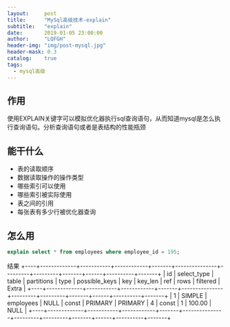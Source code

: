 ```yaml
---
layout:     post
title:      "MySql高级技术-explain"
subtitle:   "explain"
date:       2019-01-05 23:00:00
author:     "LQFGH"
header-img: "img/post-mysql.jpg"
header-mask: 0.3
catalog:    true
tags:
  - mysql高级
---
```



## 作用

使用EXPLAIN关键字可以模拟优化器执行sql查询语句，从而知道mysql是怎么执行查询语句。分析查询语句或者是表结构的性能瓶颈


## 能干什么

* 表的读取顺序
* 数据读取操作的操作类型
* 哪些索引可以使用
* 哪些索引被实际使用
* 表之间的引用
* 每张表有多少行被优化器查询


## 怎么用

```sql
explain select * from employees where employee_id = 195;
```
结果
+----+-------------+-----------+------------+-------+---------------+---------+---------+-------+------+----------+-------+
| id | select_type | table     | partitions | type  | possible_keys | key     | key_len | ref   | rows | filtered | Extra |
+----+-------------+-----------+------------+-------+---------------+---------+---------+-------+------+----------+-------+
|  1 | SIMPLE      | employees | NULL       | const | PRIMARY       | PRIMARY | 4       | const |    1 |   100.00 | NULL  |
+----+-------------+-----------+------------+-------+---------------+---------+---------+-------+------+----------+-------+
